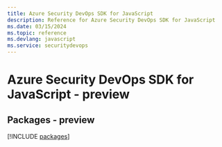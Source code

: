 ```yaml
---
title: Azure Security DevOps SDK for JavaScript
description: Reference for Azure Security DevOps SDK for JavaScript
ms.date: 03/15/2024
ms.topic: reference
ms.devlang: javascript
ms.service: securitydevops
---
```

# Azure Security DevOps SDK for JavaScript - preview
## Packages - preview
[!INCLUDE [packages](security-devops-index.md)]